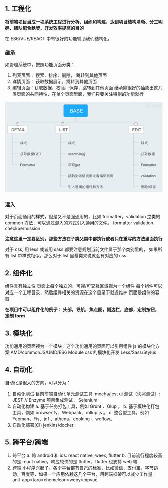 ## 1. 工程化

**将前端项目当成一项系统工程进行分析、组织和构建，达到项目结构清晰、分工明确、团队配合默契、开发效率提高的目的**

在 ES6/VUE/REACT 中有很好的功能辅助我们结构化。

### 继承

如管理系统中，按照功能页面分类：

1. 列表页面： 搜索、排序、删除， 跳转到其他页面
2. 详情页面： 获取数据展示，跳转到其他页面
3. 编辑页面：获取数据，校验，保存，跳转到其他页面
   继承能很好的抽象出这几类页面的共同特性，在单个页面里面，我们只要关注特别的功能就行

![structure](https://github.com/lucia-super/project-idea-template/blob/master/concept/BASE.jpg "工程结构指导图")

### 混入

对于页面通用的样式，但是又不是强通用的，比如 formatter，validation 之类的 common 方法，可以通过混入的方式引入通用的文件。
formatter
validation
checkpermission

**注意这里一定要区别，那些方法在子类父类中都执行或者只在重写的方法里面执行**

对于 css, 用 less 或者用 sass 都要注意规划当前文件属于那个类别里的，
如果所有 list 中样式相似，那么对于 list 里基类来说就会有对应的 css

## 2. 组件化

组件具有独立性
页面上每个独立的、可视/可交互区域视为一个组件
每个组件可以对应一个工程目录，然后组件相关的资源在这个目录下就近维护
页面是组件的容器

**在项目中可以组件化的例子： 头部，导航，焦点图，侧边栏，底部，定制按钮，定制 form**

## 3. 模块化

功能通用的页面视为一个模块，这个功能通用的页面可以引用组件
js 的模块化方案 AMD/commonJS/UMD/ES6 Module
css 的模块化开发 Less/Sass/Stylus

## 4. 自动化

自动化是很大的方向，可以分为：

1.  自动化测试
    目前前端自动化单元测试工具: mocha/jest
    ui 测试（快照测试）: JEST // Enzyme
    项目集成测试： Selenium
2.  自动化构建
    a. 基于任务打包工具，例如 Grunt 、Glup 。
    b. 基于模块化打包工具，例如 browserify、Webpack、rollup.js 。
    c. 整合型工具，例如 Yeoman、Fis、jdf 、athena、cooking 、weflow。
3.  自动化部署(CI)
    jenkins/docker

## 5. 跨平台/跨端

1.  跨平台
    a. 跨 android 和 ios: react native, weex, flutter
    b. 目前流行程度较高的是 react native，响应较快的是 flutter，flutter 也支持 web 端
2.  跨端
    小程序兴起了，各个平台都有自己的标准，比如微信，支付宝，字节跳动，百度等，如果一个应用依赖这几个平台，用跨端框架可以减少工作量
    unit-app>taro>chemeleon>wepy>mpvue
